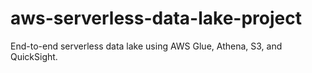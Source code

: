 # aws-serverless-data-lake-project
End-to-end serverless data lake using AWS Glue, Athena, S3, and QuickSight.
